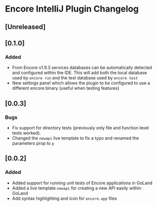 <!-- Keep a Changelog guide -> https://keepachangelog.com -->

# Encore IntelliJ Plugin Changelog

## [Unreleased]

## [0.1.0]
### Added
- From Encore v1.9.3 services databases can be automatically detected and configured within the IDE.
  This will add both the local database used by `encore run` and the test database used by `encore test`
- New settings panel which allows the plugin to be configured to use a different encore binary (useful when testing features)

## [0.0.3]
### Bugs
- Fix support for directory tests (previously only file and function level tests worked).
- Changed the `newapi` live template to fix a typo and renamed the parameters prop to `p`

## [0.0.2]
### Added
- Added support for running unit tests of Encore applications in GoLand
- Added a live template `newapi` for creating a new API easily within GoLand
- Add syntax highlighting and icon for `encore.app` files